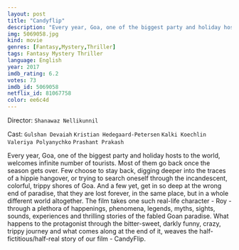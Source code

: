 ```yaml
---
layout: post
title: "Candyflip"
description: "Every year, Goa, one of the biggest party and holiday hosts to the world, welcomes infinite number of tourists. Most of them go back once the season gets over. Few choose to stay back, digging deeper into the traces of a hippie hangover, or trying to search oneself through the incandescent, colorful, trippy shores of Goa. And a few yet, get in so deep at the wrong end of paradise, that they are lost forever, in the same place, but in a whole different world altogether. The film takes one s.."
img: 5069058.jpg
kind: movie
genres: [Fantasy,Mystery,Thriller]
tags: Fantasy Mystery Thriller 
language: English
year: 2017
imdb_rating: 6.2
votes: 73
imdb_id: 5069058
netflix_id: 81067758
color: ee6c4d
---
```

Director: `Shanawaz Nellikunnil`  

Cast: `Gulshan Devaiah` `Kristian Hedegaard-Petersen` `Kalki Koechlin` `Valeriya Polyanychko` `Prashant Prakash` 

Every year, Goa, one of the biggest party and holiday hosts to the world, welcomes infinite number of tourists. Most of them go back once the season gets over. Few choose to stay back, digging deeper into the traces of a hippie hangover, or trying to search oneself through the incandescent, colorful, trippy shores of Goa. And a few yet, get in so deep at the wrong end of paradise, that they are lost forever, in the same place, but in a whole different world altogether. The film takes one such real-life character - Roy - through a plethora of happenings, phenomena, legends, myths, sights, sounds, experiences and thrilling stories of the fabled Goan paradise. What happens to the protagonist through the bitter-sweet, darkly funny, crazy, trippy journey and what comes along at the end of it, weaves the half-fictitious/half-real story of our film - CandyFlip.